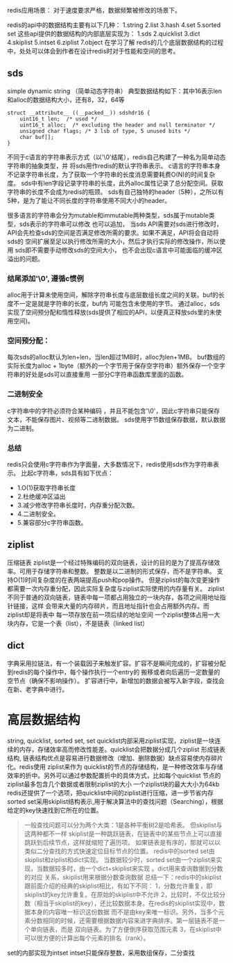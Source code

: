 redis应用场景：
对于速度要求严格，数据频繁被修改的场景下。

redis的api中的数据结构主要有以下几种：
1.string
2.list
3.hash
4.set
5.sorted set
这些api提供的数据结构的内部底层实现为：
1.sds
2.quicklist
3.dict
4.skiplist
5.intset
6.ziplist
7.object
在学习了解 redis的几个底层数据结构的过程中，处处可以体会到作者在设计redis时对于性能和空间的思考。
## sds
simple dynamic string （简单动态字符串）
典型数据结构如下：其中16表示len和alloc的数据结构大小，还有8，32，64等
```
struct __attribute__ ((__packed__)) sdshdr16 {
    uint16_t len;  /* used */
    uint16_t alloc;  /* excluding the header and null terminator */
    unsigned char flags; /* 3 lsb of type, 5 unused bits */
    char buf[];
}
```
不同于c语言的字符串表示方式（以'\0'结尾），redis自己构建了一种名为简单动态 字符串的抽象类型，并
将sds用作redis的默认字符串表示。
c语言的字符串本身不记录字符串长度，为了获取一个字符串的长度消息需要耗费O(N)的时间复杂度。
sds中有len字段记录字符串的长度，此外alloc属性记录了总分配空间。获取字符串的长度不会成为redis的瓶颈。
sds有自己独特的header（5种），之所以有5种，是为了能让不同长度的字符串使用不同大小的header。

很多语言的字符串会分为mutable和immutable两种类型，sds属于mutable类型，sds表示的字符串可以修改 也可以追加，
当sds API需要对sds进行修改时，API会先检查sds的空间是否满足修改所需的要求。如果不满足，API将会自动将sds的 
空间扩展至足以执行修改所需的大小，然后才执行实际的修改操作，所以使用 sds即不需要手动修改sds的空间大小，
也不会出现c语言中可能面临的缓冲区溢出的问题。
### 结尾添加'\0', 遵循c惯例
alloc用于计算未使用空间，解除字符串长度与底层数组长度之间的关联。buf的长度不一定是就是字符串的长度，buf内
可能包含未使用的字节。
通过alloc，sds实现了空间预分配和惰性释放(sds提供了相应的API，以便真正释放sds里的未使用空间)。
### 空间预分配：
每次sds的alloc默认为len+len，当len超过1MB时，alloc为len+1MB。 
buf数组的实际长度为alloc + 1byte（额外的一个字节用于保存空字符串）额外保存一个空字符串的好处是sds可以直接重用
一部分C字符串函数库里面的函数。
### 二进制安全
c字符串中的字符必须符合某种编码 ，并且不能包含'\0'，因此c字符串只能保存文本，不能保存图片、视频等二进制数据。
sds使用字节数组保存数据，默认数据为二进制。
### 总结
redis只会使用c字符串作为字面量，大多数情况下，redis使用sds作为字符串表示。
比起c字符串，sds具有如下优点：

- 1.O(1)获取字符串长度
- 2.杜绝缓冲区溢出
- 3.减少修改字符串长度时，内存重分配次数。
- 4.二进制安全。
- 5.兼容部分c字符串函数。

## ziplist
压缩链表
ziplist是一个经过特殊编码的双向链表，设计的目的是为了提高存储效率。可用于存储字符串和整数。
整数是以二进制的形式保存，而不是字符串。
支持O(1)时间复杂度的在表两端提高push和pop操作。
但是ziplist的每次变更操作都需要一次内存重分配，因此实际复杂度与ziplist实际使用的内存量有关。
ziplist不同于普通的双向链表，链表中每一项都占用独立的一块内存，各项之间用地址指针链接，这样
会带来大量的内存碎片，而且地址指针也会占用额外内存。而ziplist却是将表中 每一项存放在前一项后续的地址空间
一个ziplist整体占用一大块内存，它是一个表（list），不是链表（linked list）
## dict
字典采用拉链法，有一个装载因子来触发扩容。扩容不是瞬间完成的，扩容被分配到redis的每个操作中，每个操作执行一个entry的
搬移或者向后遍历一定数量的空节点（确保不影响操作）。
扩容进行中，新增加的数据会被写入新字段，查找会在新、老字典中进行。


# 高层数据结构
string, quicklist, sorted set,  set
quicklist内部采用ziplist实现，ziplist是一块连续的内存，存储效率高而修改性能差。quicklist会把数据分成几个ziplist
形成链表结构, 链表结构优点是容易进行数据修改（增加、删除数据）缺点容易使内存碎片化。redis使用 ziplist来作为
quicklist的节点的存储结构，是一种修改效率与存储效率的折中。另外可以通过参数配置折中的具体方式，比如每个quicklist
节点的ziplist最多包含几个数据或者限制ziplist的大小 一个ziplist块的最大大小为64kb
redis还提供了一个选项，把quicklist中间的ziplist进行压缩，进一步节省内存
sorted set采用skiplist结构表示,用于解决算法中的查找问题（Searching），根据给定的key快速找到它所在的位置。
> 一般查找问题可以分为两个大类：1是各种平衡树2是哈希表。
但skiplist与这两种都不一样 skiplist是一种跳跃链表，在链表中的某些节点上可以直接跳跃到后续节点，这样就缩短了遍历项。
如果链表是有序的，那就可以以类似二分查找的方式快速定位目标节点的位置。
redis中的sorted set由skiplist和ziplist和dict实现。
当数据较少时，sorted set由一个ziplist来实现，当数据较多时，由一个dict+skiplist来实现 。dict用来查询数据到分数的对应
关系，skiplist用来根据分数查询数据
总结一下：redis中的skiplist跟前面介绍的经典的skiplist相比，有如下不同：
1，分数允许重复，即skiplist的key允许重复。在原始的skiplist中不允许
2，比较时，不仅比较分数（相当于skiplist的key），还比较数据本身。在redis的skiplist实现中，数据本身的内容唯一标识这份数据
而不是由key来唯一标识。另外，当多个元素分数相同的时候，还需要根据数据内容来进字典排序。第一层链表不是一个单向链表，而是
双向链表。为了方便倒序获取范围元素
3，在skiplist中可以很方便的计算出每个元素的排名（rank）。

set的内部实现为intset
intset只能保存整数，采用数组保存，二分查找
